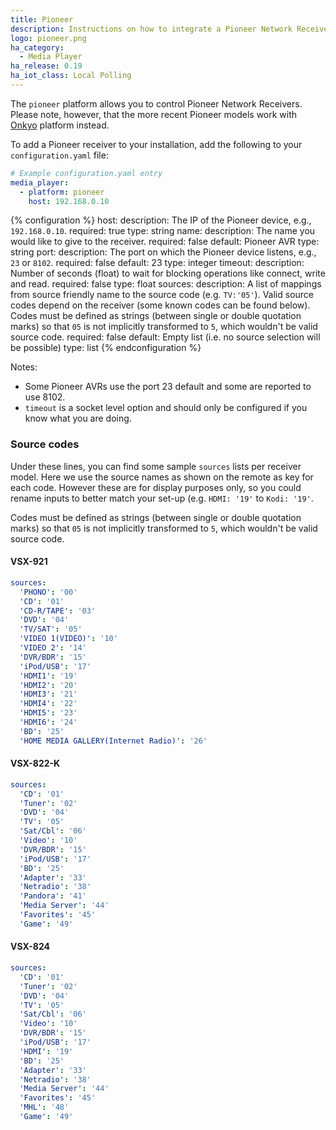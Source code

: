 ```yaml
---
title: Pioneer
description: Instructions on how to integrate a Pioneer Network Receivers into Home Assistant.
logo: pioneer.png
ha_category:
  - Media Player
ha_release: 0.19
ha_iot_class: Local Polling
---
```


The `pioneer` platform allows you to control Pioneer Network Receivers. Please note, however, that the more recent Pioneer models work with [Onkyo](/integrations/onkyo) platform instead.

To add a Pioneer receiver to your installation, add the following to your `configuration.yaml` file:

```yaml
# Example configuration.yaml entry
media_player:
  - platform: pioneer
    host: 192.168.0.10
```

{% configuration %}
host:
  description: The IP of the Pioneer device, e.g., `192.168.0.10`.
  required: true
  type: string
name:
  description: The name you would like to give to the receiver.
  required: false
  default: Pioneer AVR
  type: string
port:
  description: The port on which the Pioneer device listens, e.g., `23` or `8102`.
  required: false
  default: 23
  type: integer
timeout:
  description: Number of seconds (float) to wait for blocking operations like connect, write and read.
  required: false
  type: float
sources:
  description: A list of mappings from source friendly name to the source code (e.g. `TV:'05'`). Valid source codes depend on the receiver (some known codes can be found below). Codes must be defined as strings (between single or double quotation marks) so that `05` is not implicitly transformed to `5`, which wouldn't be valid source code.
  required: false
  default: Empty list (i.e. no source selection will be possible)
  type: list
{% endconfiguration %}

Notes:

- Some Pioneer AVRs use the port 23 default and some are reported to use 8102.
- `timeout` is a socket level option and should only be configured if you know what you are doing.

### Source codes

Under these lines, you can find some sample `sources` lists per receiver model. Here we use the source names as shown on the remote as key for each code. However these are for display purposes only, so you could rename inputs to better match your set-up (e.g. `HDMI: '19'` to `Kodi: '19'`.

Codes must be defined as strings (between single or double quotation marks) so that `05` is not implicitly transformed to `5`, which wouldn't be valid source code.

#### VSX-921

```yaml
sources:
  'PHONO': '00'
  'CD': '01'
  'CD-R/TAPE': '03'
  'DVD': '04'
  'TV/SAT': '05'
  'VIDEO 1(VIDEO)': '10'
  'VIDEO 2': '14'
  'DVR/BDR': '15'
  'iPod/USB': '17'
  'HDMI1': '19'
  'HDMI2': '20'
  'HDMI3': '21'
  'HDMI4': '22'
  'HDMI5': '23'
  'HDMI6': '24'
  'BD': '25'
  'HOME MEDIA GALLERY(Internet Radio)': '26'
```

#### VSX-822-K

```yaml
sources:
  'CD': '01'
  'Tuner': '02'
  'DVD': '04'
  'TV': '05'
  'Sat/Cbl': '06'
  'Video': '10'
  'DVR/BDR': '15'
  'iPod/USB': '17'
  'BD': '25'
  'Adapter': '33'
  'Netradio': '38'
  'Pandora': '41'
  'Media Server': '44'
  'Favorites': '45'
  'Game': '49'
```

#### VSX-824

```yaml
sources:
  'CD': '01'
  'Tuner': '02'
  'DVD': '04'
  'TV': '05'
  'Sat/Cbl': '06'
  'Video': '10'
  'DVR/BDR': '15'
  'iPod/USB': '17'
  'HDMI': '19'
  'BD': '25'
  'Adapter': '33'
  'Netradio': '38'
  'Media Server': '44'
  'Favorites': '45'
  'MHL': '48'
  'Game': '49'
```
